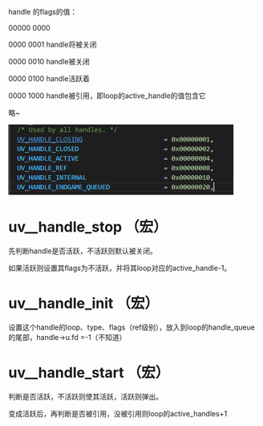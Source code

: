 handle 的flags的值：

00000 0000

0000 0001  handle将被关闭

0000 0010  handle被关闭

0000 0100  handle活跃着

0000 1000  handle被引用，即loop的active_handle的值包含它

略~

![image-20210911145033632](image\image-20210911145033632.png)



# uv__handle_stop （宏）

先判断handle是否活跃，不活跃则默认被关闭。

如果活跃则设置其flags为不活跃，并将其loop对应的active_handle-1。



# uv__handle_init （宏）

设置这个handle的loop、type、flags（ref级别），放入到loop的handle_queue的尾部，handle->u.fd =-1（不知道）



# uv__handle_start （宏）

判断是否活跃，不活跃则使其活跃，活跃则弹出。

变成活跃后，再判断是否被引用，没被引用则loop的active_handles+1